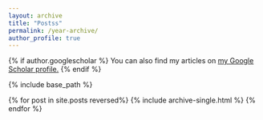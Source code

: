 ```yaml
---
layout: archive
title: "Postss"
permalink: /year-archive/
author_profile: true
---
```


{% if author.googlescholar %}
  You can also find my articles on <u><a href="{{author.googlescholar}}">my Google Scholar profile</a>.</u>
{% endif %}

{% include base_path %}

{% for post in site.posts reversed%}
  {% include archive-single.html %}
{% endfor %}
